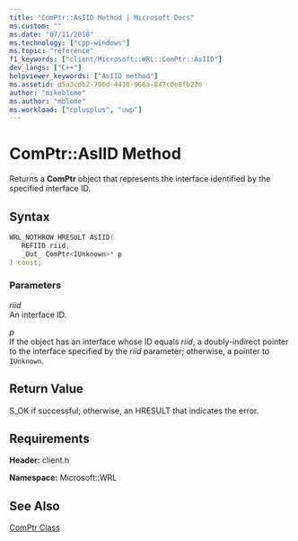 ```yaml
---
title: "ComPtr::AsIID Method | Microsoft Docs"
ms.custom: ""
ms.date: "07/11/2018"
ms.technology: ["cpp-windows"]
ms.topic: "reference"
f1_keywords: ["client/Microsoft::WRL::ComPtr::AsIID"]
dev_langs: ["C++"]
helpviewer_keywords: ["AsIID method"]
ms.assetid: d5a3cdb2-796d-4410-966a-847c0e8fb226
author: "mikeblome"
ms.author: "mblome"
ms.workload: ["cplusplus", "uwp"]
---
```

# ComPtr::AsIID Method

Returns a **ComPtr** object that represents the interface identified by the specified interface ID.

## Syntax

```cpp
WRL_NOTHROW HRESULT AsIID(
   REFIID riid,
   _Out_ ComPtr<IUnknown>* p
) const;
```

### Parameters

*riid*  
An interface ID.

*p*  
If the object has an interface whose ID equals *riid*, a doubly-indirect pointer to the interface specified by the *riid* parameter; otherwise, a pointer to `IUnknown`.

## Return Value

S_OK if successful; otherwise, an HRESULT that indicates the error.

## Requirements

**Header:** client.h

**Namespace:** Microsoft::WRL

## See Also

[ComPtr Class](../windows/comptr-class.md)